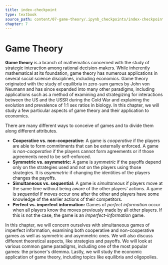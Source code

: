 ```yaml
---
title: index-checkpoint
type: textbook
source_path: content/07-game-theory/.ipynb_checkpoints/index-checkpoint.md
chapter: 7
---
```


# Game Theory

**Game theory** is a branch of mathematics concerned with the study of strategic interaction among rational decision-makers. While inherently mathematical at its foundation, game theory has numerous applications in several social science disciplines, including economics. Game theory originated with the study of equilibria in zero-sum games by John von Neumann and has since expanded into many other paradigms, including applications such as a method of examining and strategizing for interactions between the US and the USSR during the Cold War and explaining the evolution and prevalence of 1:1 sex ratios in biology. In this chapter, we will study a few particular aspects of game theory and their application to economics.

There are many different ways to conceive of games and to divide them along different attributes. 

* **Cooperative vs. non-cooperative:** A game is _cooperative_ if the players are able to form commitments that can be externally enforced. A game is _non-cooperative_ if the players cannot form agreements or if those agreements need to be self-enforced.
* **Symmetric vs. asymmetric:** A game is _symmetric_ if the payoffs depend only on the strategies used and not on the players using those strategies. It is _asymmetric_ if changing the identities of the players changes the payoffs.
* **Simultaneous vs. sequential:** A game is _simultaneous_ if players move at the same time without being aware of the other players' actions. A game is _sequential_ if moves occur one after the other and players have some knowledge of the earlier actions of their competitors.
* **Perfect vs. imperfect information:** Games of _perfect information_ occur when all players know the moves previously made by all other players. If this is not the case, the game is an _imperfect-information_ game.

In this chapter, we will concern ourselves with simultaneous games of imperfect information, examining both cooperative and non-cooperative games as well as symmetric and asymmetric ones. We will also discuss different theoretical aspects, like strategies and payoffs. We will look at various common game paradigms, including one of the most popular games: the prisoner's dilemma. Lastly, we will study the economic application of game theory, including topics like equilibria and oligopolies.
